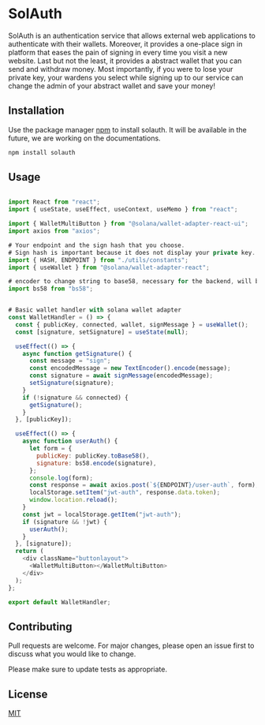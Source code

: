 # SolAuth

SolAuth is an authentication service that allows external web applications to authenticate with their wallets.
Moreover, it provides a one-place sign in platform that eases the pain of signing in every time you visit a new website. Last but not the least, it provides a abstract wallet that you can send and withdraw money. Most importantly, if you were to lose your private key, your wardens you select while signing up to our service can change the admin of your abstract wallet and save your money!


## Installation

Use the package manager [npm](https://www.npmjs.com/) to install solauth. It will be available in the future, we are working on the documentations.

```bash
npm install solauth
```

## Usage

```javascript

import React from "react";
import { useState, useEffect, useContext, useMemo } from "react";

import { WalletMultiButton } from "@solana/wallet-adapter-react-ui";
import axios from "axios";

# Your endpoint and the sign hash that you choose. 
# Sign hash is important because it does not display your private key.
import { HASH, ENDPOINT } from "./utils/constants";
import { useWallet } from "@solana/wallet-adapter-react";

# encoder to change string to base58, necessary for the backend, will be changed in the future
import bs58 from "bs58";


# Basic wallet handler with solana wallet adapter
const WalletHandler = () => {
  const { publicKey, connected, wallet, signMessage } = useWallet();
  const [signature, setSignature] = useState(null);

  useEffect(() => {
    async function getSignature() {
      const message = "sign";
      const encodedMessage = new TextEncoder().encode(message);
      const signature = await signMessage(encodedMessage);
      setSignature(signature);
    }
    if (!signature && connected) {
      getSignature();
    }
  }, [publicKey]);

  useEffect(() => {
    async function userAuth() {
      let form = {
        publicKey: publicKey.toBase58(),
        signature: bs58.encode(signature),
      };
      console.log(form);
      const response = await axios.post(`${ENDPOINT}/user-auth`, form);
      localStorage.setItem("jwt-auth", response.data.token);
      window.location.reload();
    }
    const jwt = localStorage.getItem("jwt-auth");
    if (signature && !jwt) {
      userAuth();
    }
  }, [signature]);
  return (
    <div className="buttonlayout">
      <WalletMultiButton></WalletMultiButton>
    </div>
  );
};

export default WalletHandler;

```

## Contributing

Pull requests are welcome. For major changes, please open an issue first
to discuss what you would like to change.

Please make sure to update tests as appropriate.

## License

[MIT](https://choosealicense.com/licenses/mit/)
